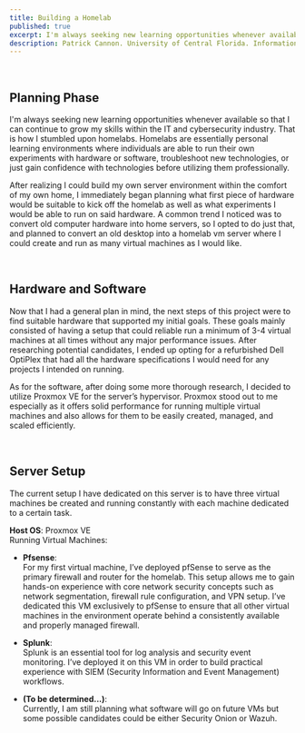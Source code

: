 ```yaml
---
title: Building a Homelab
published: true
excerpt: I'm always seeking new learning opportunities whenever available so that I can continue to grow my skills within the IT and cybersecurity industry. That is how...
description: Patrick Cannon. University of Central Florida. Information Technology Major. Secure Computing and Networking Minor...
---
```


<br>

## Planning Phase

I'm always seeking new learning opportunities whenever available so that I can continue to grow my skills within the IT and cybersecurity industry. That is how I stumbled upon homelabs. Homelabs are essentially personal learning environments where individuals are able to run their own experiments with hardware or software, troubleshoot new technologies, or just gain confidence with technologies before utilizing them professionally. 

After realizing I could build my own server environment within the comfort of my own home, I immediately began planning what first piece of hardware would be suitable to kick off the homelab as well as what experiments I would be able to run on said hardware. A common trend I noticed was to convert old computer hardware into home servers, so I opted to do just that, and planned to convert an old desktop into a homelab vm server where I could create and run as many virtual machines as I would like. 

<br>

## Hardware and Software

Now that I had a general plan in mind, the next steps of this project were to find suitable hardware that supported my initial goals. These goals mainly consisted of having a setup that could reliable run a minimum of 3-4 virtual machines at all times without any major performance issues. After researching potential candidates, I ended up opting for a refurbished Dell OptiPlex that had all the hardware specifications I would need for any projects I intended on running. 

As for the software, after doing some more thorough research, I decided to utilize Proxmox VE for the server’s hypervisor. Proxmox stood out to me especially as it offers solid performance for running multiple virtual machines and also allows for them to be easily created, managed, and scaled efficiently. 

<br> 

## Server Setup

The current setup I have dedicated on this server is to have three virtual machines be created and running constantly with each machine dedicated to a certain task.

**Host OS**: Proxmox VE  
Running Virtual Machines:
- **Pfsense**:  
  For my first virtual machine, I’ve deployed pfSense to serve as the primary firewall and router for the homelab. This setup allows me to gain hands-on experience with core network security concepts such as network     segmentation, firewall rule configuration, and VPN setup. I’ve dedicated this VM exclusively to pfSense to ensure that all other virtual machines in the environment operate behind a consistently available and          properly managed firewall.

- **Splunk**:  
  Splunk is an essential tool for log analysis and security event monitoring. I’ve deployed it on this VM in order to build practical experience with SIEM (Security Information and Event Management) workflows.

- **(To be determined...)**:  
  Currently, I am still planning what software will go on future VMs but some possible candidates could be either Security Onion or Wazuh. 

